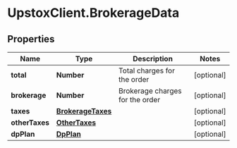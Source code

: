 # UpstoxClient.BrokerageData

## Properties
Name | Type | Description | Notes
------------ | ------------- | ------------- | -------------
**total** | **Number** | Total charges for the order | [optional] 
**brokerage** | **Number** | Brokerage charges for the order | [optional] 
**taxes** | [**BrokerageTaxes**](BrokerageTaxes.md) |  | [optional] 
**otherTaxes** | [**OtherTaxes**](OtherTaxes.md) |  | [optional] 
**dpPlan** | [**DpPlan**](DpPlan.md) |  | [optional] 
